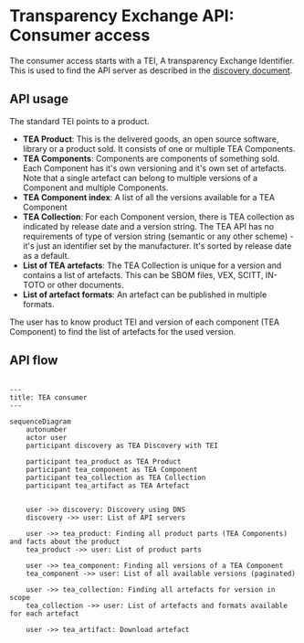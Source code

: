 # Transparency Exchange API: Consumer access


The consumer access starts with a TEI, A transparency Exchange Identifier. This is used to find the API server as
described in the [discovery document](/discovery/readme.md).

## API usage

The standard TEI points to a product.

- __TEA Product__: This is the delivered goods, an open source software, library or a product sold. It consists of one or multiple TEA Components.
- __TEA Components__: Components are components of something sold. Each Component has it's own versioning and it's own set of artefacts. Note that a single artefact can belong to multiple versions of a Component and multiple Components.
- __TEA Component index__: A list of all the versions available for a TEA Component
- __TEA Collection__: For each Component version, there is TEA collection as indicated by release date and a version string. The TEA API has no requirements of type of version string (semantic or any other scheme) - it's just an identifier set by the manufacturer. It's sorted by release date as a default.
- __List of TEA artefacts__: The TEA Collection is unique for a version and contains a list of artefacts. This can be SBOM files, VEX, SCITT, IN-TOTO or other documents.
- __List of artefact formats__: An artefact can be published in multiple formats.

The user has to know product TEI and version of each component (TEA Component) to find the list of artefacts for the used version.

## API flow

```mermaid

---
title: TEA consumer
---

sequenceDiagram
    autonumber
    actor user
    participant discovery as TEA Discovery with TEI

    participant tea_product as TEA Product
    participant tea_component as TEA Component
    participant tea_collection as TEA Collection
    participant tea_artifact as TEA Artefact


    user ->> discovery: Discovery using DNS
    discovery ->> user: List of API servers

    user ->> tea_product: Finding all product parts (TEA Components) and facts about the product
    tea_product ->> user: List of product parts

    user ->> tea_component: Finding all versions of a TEA Component
    tea_component ->> user: List of all available versions (paginated)

    user ->> tea_collection: Finding all artefacts for version in scope
    tea_collection ->> user: List of artefacts and formats available for each artefact

    user ->> tea_artifact: Download artefact



```
